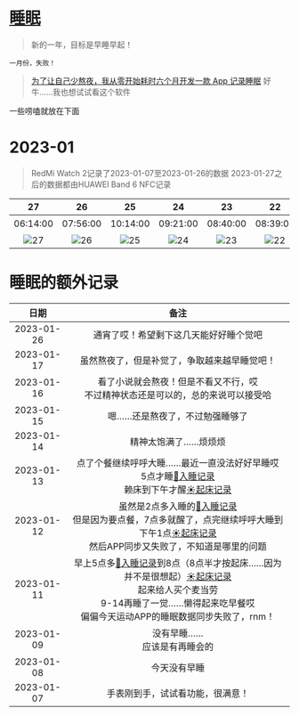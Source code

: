 # [睡眠](https://github.com/noteMay/blog/issues/7)

> 新的一年，目标是早睡早起！

`一月份，失败！`

> [为了让自己少熬夜，我从零开始耗时六个月开发一款 App 记录睡眠](https://sspai.com/post/75467)
好牛……我也想试试看这个软件

一些唠嗑就放在下面

# 2023-01

> RedMi Watch 2记录了2023-01-07至2023-01-26的数据
> 2023-01-27之后的数据都由HUAWEI Band 6 NFC记录

|27|26|25|24|23|22|21|20|19|18|17|16|15|14|13|11|10|09|08|07|
|:---:|:---:|:---:|:---:|:---:|:---:|:---:|:---:|:---:|:---:|:---:|:---:|:---:|:---:|:---:|:---:|:---:|:---:|:---:|:---:|
|06:14:00|07:56:00|10:14:00|09:21:00|08:40:00|08:39:00|09:12:00|05:57:00|08:41:00|05:55:00|06:16:00|04:03:00|09:18:00|05:58:00|07:48:00|❗02:22:00|07:55:00|03:14:00|06:46:00|08:39:00|
|![27](https://9852.ru/images/2023/01/27/Screenshot_2023-01-27-12-00-08-392-edit_com.huawei.health.jpg)|![26](https://9852.ru/images/2023/01/26/IMG_20230126_134104.jpg)|![25](https://9852.ru/images/2023/01/25/Screenshot_2023-01-26-01-18-22-855-edit_com.mi.health.jpg)|![24](https://9852.ru/images/2023/01/25/Screenshot_2023-01-26-01-18-00-719-edit_com.mi.health.jpg)|![23](https://9852.ru/images/2023/01/25/Screenshot_2023-01-26-01-17-17-278-edit_com.mi.health.jpg)|![22](https://9852.ru/images/2023/01/25/Screenshot_2023-01-26-01-16-53-592-edit_com.mi.health.jpg)|![21](https://9852.ru/images/2023/01/25/Screenshot_2023-01-26-01-16-35-593-edit_com.mi.health.jpg)|![20](https://9852.ru/images/2023/01/25/Screenshot_2023-01-26-01-16-14-087-edit_com.mi.health.jpg)|![19](https://9852.ru/images/2023/01/25/Screenshot_2023-01-26-01-15-51-941-edit_com.mi.health.jpg)|![18](https://9852.ru/images/2023/01/25/Screenshot_2023-01-26-01-15-08-059-edit_com.mi.health.jpg)|![17]()|![16]()|![15]()|![14]()|![13]()|![11](https://9852.ru/images/2023/01/27/Screenshot_2023-01-27-00-56-35-143-edit_com.mi.health.jpg)|![10](https://9852.ru/images/2023/01/27/Screenshot_2023-01-27-00-56-21-668-edit_com.mi.health.jpg)|![09](https://9852.ru/images/2023/01/27/Screenshot_2023-01-27-00-55-54-749-edit_com.mi.health.jpg)|![08](https://9852.ru/images/2023/01/27/Screenshot_2023-01-27-00-55-25-653-edit_com.mi.health.jpg)|![07](https://9852.ru/images/2023/01/27/Screenshot_2023-01-27-00-54-54-323-edit_com.mi.health.jpg)|

# 睡眠的额外记录

|日期|备注|
|:---:|:---:|
|2023-01-26|通宵了哎！希望剩下这几天能好好睡个觉吧|
|2023-01-17|虽然熬夜了，但是补觉了，争取越来越早睡觉吧！|
|2023-01-16|看了小说就会熬夜！但是不看又不行，哎<br/>不过精神状态还是可以的，总的来说可以接受哈|
|2023-01-15|嗯……还是熬夜了，不过勉强睡够了|
|2023-01-14|精神太饱满了……烦烦烦|
|2023-01-13|点了个餐继续呼呼大睡……最近一直没法好好早睡哎<br/>5点才睡[🌙入睡记录](https://github.com/noteMay/sleep/issues/1#issuecomment-1380996603)<br/>赖床到下午才醒[☀起床记录](https://github.com/noteMay/getup/issues/1#issuecomment-1381435971)|
|2023-01-12|虽然是2点多入睡的[🌙入睡记录](https://github.com/noteMay/sleep/issues/1#issuecomment-1379323734)<br/>但是因为要点餐，7点多就醒了，点完继续呼呼大睡到下午1点[☀起床记录](https://github.com/noteMay/getup/issues/1#issuecomment-1379817955)<br/>然后APP同步又失败了，不知道是哪里的问题|
|2023-01-11|早上5点多[🌙入睡记录](https://github.com/noteMay/sleep/issues/1#issuecomment-1377926923)到8点（8点半才按起床……因为并不是很想起）[☀起床记录](https://github.com/noteMay/getup/issues/1#issuecomment-1378076807) <br/>起来给人买个麦当劳<br/>9-14再睡了一觉……懒得起来吃早餐哎<br/>偏偏今天运动APP的睡眠数据同步失败了，rnm！
|2023-01-09|没有早睡……<br/>应该是有再睡会的|
|2023-01-08|今天没有早睡|
|2023-01-07|手表刚到手，试试看功能，很满意！|